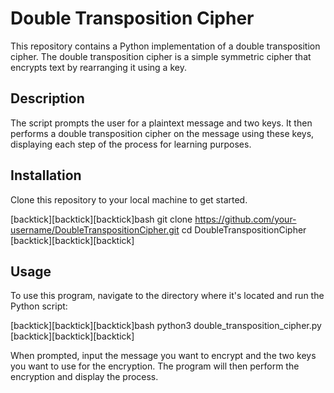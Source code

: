 # Double Transposition Cipher

This repository contains a Python implementation of a double transposition cipher. The double transposition cipher is a simple symmetric cipher that encrypts text by rearranging it using a key.

## Description

The script prompts the user for a plaintext message and two keys. It then performs a double transposition cipher on the message using these keys, displaying each step of the process for learning purposes.

## Installation

Clone this repository to your local machine to get started. 

[backtick][backtick][backtick]bash
git clone https://github.com/your-username/DoubleTranspositionCipher.git
cd DoubleTranspositionCipher
[backtick][backtick][backtick]

## Usage

To use this program, navigate to the directory where it's located and run the Python script:

[backtick][backtick][backtick]bash
python3 double_transposition_cipher.py
[backtick][backtick][backtick]

When prompted, input the message you want to encrypt and the two keys you want to use for the encryption. The program will then perform the encryption and display the process.
